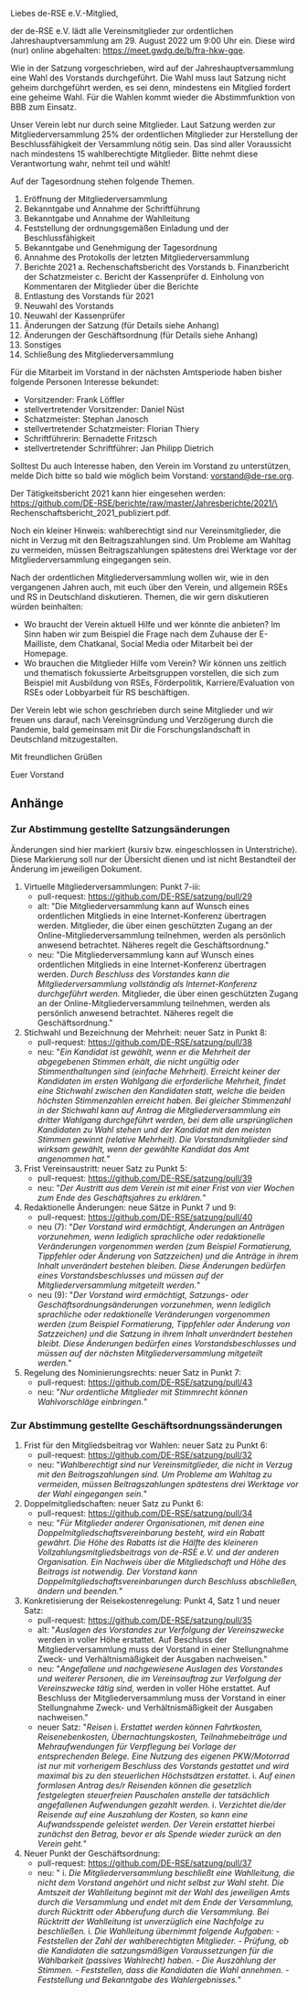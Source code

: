 Liebes de-RSE e.V.-Mitglied,

der de-RSE e.V. lädt alle Vereinsmitglieder zur ordentlichen Jahreshauptversammlung am 29. August 2022 um 9:00 Uhr ein. Diese wird (nur) online abgehalten: https://meet.gwdg.de/b/fra-hkw-gqe.

Wie in der Satzung vorgeschrieben, wird auf der Jahreshauptversammlung eine Wahl des Vorstands durchgeführt. Die Wahl muss laut Satzung nicht geheim durchgeführt werden, es sei denn, mindestens ein Mitglied fordert eine geheime Wahl. Für die Wahlen kommt wieder die Abstimmfunktion von BBB zum Einsatz.

Unser Verein lebt nur durch seine Mitglieder. Laut Satzung werden zur Mitgliederversammlung 25% der ordentlichen Mitglieder zur Herstellung der Beschlussfähigkeit der Versammlung nötig sein. Das sind aller Voraussicht nach mindestens 15 wahlberechtigte Mitglieder. Bitte nehmt diese Verantwortung wahr, nehmt teil und wählt!

Auf der Tagesordnung stehen folgende Themen.

1. Eröffnung der Mitgliederversammlung
2. Bekanntgabe und Annahme der Schriftführung
3. Bekanntgabe und Annahme der Wahlleitung
4. Feststellung der ordnungsgemäßen Einladung und der Beschlussfähigkeit
5. Bekanntgabe und Genehmigung der Tagesordnung
6. Annahme des Protokolls der letzten Mitgliederversammlung
7. Berichte 2021
    a. Rechenschaftsbericht des Vorstands
    b. Finanzbericht der Schatzmeister
    c. Bericht der Kassenprüfer
    d.  Einholung von Kommentaren der Mitglieder über die Berichte
8. Entlastung des Vorstands für 2021
9. Neuwahl des Vorstands
10. Neuwahl der Kassenprüfer
11. Änderungen der Satzung (für Details siehe Anhang)
12. Änderungen der Geschäftsordnung (für Details siehe Anhang)
13. Sonstiges
14. Schließung des Mitgliederversammlung

Für die Mitarbeit im Vorstand in der nächsten Amtsperiode haben bisher folgende Personen Interesse bekundet:

- Vorsitzender: Frank Löffler
- stellvertretender Vorsitzender: Daniel Nüst
- Schatzmeister: Stephan Janosch
- stellvertretender Schatzmeister: Florian Thiery
- Schriftführerin: Bernadette Fritzsch
- stellvertretender Schriftführer: Jan Philipp Dietrich

Solltest Du auch Interesse haben, den Verein im Vorstand zu unterstützen, melde Dich bitte so bald wie möglich beim Vorstand: vorstand@de-rse.org.

Der Tätigkeitsbericht 2021 kann hier eingesehen werden:  
https://github.com/DE-RSE/berichte/raw/master/Jahresberichte/2021/\
Rechenschaftsbericht_2021_publiziert.pdf.

Noch ein kleiner Hinweis: wahlberechtigt sind nur Vereinsmitglieder, die nicht in Verzug mit den Beitragszahlungen sind. Um Probleme am Wahltag zu vermeiden, müssen Beitragszahlungen spätestens drei Werktage vor der Mitgliederversammlung eingegangen sein.

Nach der ordentlichen Mitgliederversammlung wollen wir, wie in den vergangenen Jahren auch, mit euch über den Verein, und allgemein RSEs und RS in Deutschland diskutieren. Themen, die wir gern diskutieren würden beinhalten:

- Wo braucht der Verein aktuell Hilfe und wer könnte die anbieten? Im Sinn haben wir zum Beispiel die Frage nach dem Zuhause der E-Mailliste, dem Chatkanal, Social Media oder Mitarbeit bei der Homepage.
- Wo brauchen die Mitglieder Hilfe vom Verein? Wir können uns zeitlich und thematisch fokussierte Arbeitsgruppen vorstellen, die sich zum Beispiel mit Ausbildung von RSEs, Förderpolitik, Karriere/Evaluation von RSEs oder Lobbyarbeit für RS beschäftigen.

Der Verein lebt wie schon geschrieben durch seine Mitglieder und wir freuen uns darauf, nach Vereinsgründung und Verzögerung durch die Pandemie, bald gemeinsam mit Dir die Forschungslandschaft in Deutschland mitzugestalten.

Mit freundlichen Grüßen

Euer Vorstand

## Anhänge

### Zur Abstimmung gestellte Satzungsänderungen

Änderungen sind hier markiert (kursiv bzw. eingeschlossen in Unterstriche). Diese Markierung soll nur der Übersicht dienen und ist nicht Bestandteil der Änderung im jeweiligen Dokument.

1. Virtuelle Mitgliederversammlungen: Punkt 7-iii:
    - pull-request: https://github.com/DE-RSE/satzung/pull/29
    - alt: "Die Mitgliederversammlung kann auf Wunsch eines ordentlichen Mitglieds in eine Internet-Konferenz übertragen werden. Mitglieder, die über einen geschützten Zugang an der Online-Mitgliederversammlung teilnehmen, werden als persönlich anwesend betrachtet. Näheres regelt die Geschäftsordnung."
    - neu: "Die Mitgliederversammlung kann auf Wunsch eines ordentlichen Mitglieds in eine Internet-Konferenz übertragen werden. _Durch Beschluss des Vorstandes kann die Mitgliederversammlung vollständig als Internet-Konferenz durchgeführt werden._ Mitglieder, die über einen geschützten Zugang an der Online-Mitgliederversammlung teilnehmen, werden als persönlich anwesend betrachtet. Näheres regelt die Geschäftsordnung."
1. Stichwahl und Bezeichnung der Mehrheit: neuer Satz in Punkt 8:
    - pull-request: https://github.com/DE-RSE/satzung/pull/38
     - neu: "_Ein Kandidat ist gewählt, wenn er die Mehrheit der abgegebenen Stimmen erhält, die nicht ungültig oder Stimmenthaltungen sind (einfache Mehrheit). Erreicht keiner der Kandidaten im ersten Wahlgang die erforderliche Mehrheit, findet eine Stichwahl zwischen den Kandidaten statt, welche die beiden höchsten Stimmenzahlen erreicht haben. Bei gleicher Stimmenzahl in der Stichwahl kann auf Antrag die Mitgliederversammlung ein dritter Wahlgang durchgeführt werden, bei dem alle ursprünglichen Kandidaten zu Wahl stehen und der Kandidat mit den meisten Stimmen gewinnt (relative Mehrheit). Die Vorstandsmitglieder sind wirksam gewählt, wenn der gewählte Kandidat das Amt angenommen hat._"
1. Frist Vereinsaustritt: neuer Satz zu Punkt 5:
    - pull-request: https://github.com/DE-RSE/satzung/pull/39
    - neu: "_Der Austritt aus dem Verein ist mit einer Frist von vier Wochen zum Ende des Geschäftsjahres zu erklären._"
1. Redaktionelle Änderungen: neue Sätze in Punkt 7 und 9:
    - pull-request: https://github.com/DE-RSE/satzung/pull/40
    - neu (7): "_Der Vorstand wird ermächtigt, Änderungen an Anträgen vorzunehmen, wenn lediglich sprachliche oder redaktionelle Veränderungen vorgenommen werden (zum Beispiel Formatierung, Tippfehler oder Änderung von Satzzeichen) und die Anträge in ihrem Inhalt unverändert bestehen bleiben. Diese Änderungen bedürfen eines Vorstandsbeschlusses und müssen auf der Mitgliederversammlung mitgeteilt werden._"
    - neu (9): "_Der Vorstand wird ermächtigt, Satzungs- oder Geschäftsordnungsänderungen vorzunehmen, wenn lediglich sprachliche oder redaktionelle Veränderungen vorgenommen werden (zum Beispiel Formatierung, Tippfehler oder Änderung von Satzzeichen) und die Satzung in ihrem Inhalt unverändert bestehen bleibt. Diese Änderungen bedürfen eines Vorstandsbeschlusses und müssen auf der nächsten Mitgliederversammlung mitgeteilt werden._"
1. Regelung des Nominierungsrechts: neuer Satz in Punkt 7:
    - pull-request: https://github.com/DE-RSE/satzung/pull/43
    - neu: "_Nur ordentliche Mitglieder mit Stimmrecht können Wahlvorschläge einbringen._"

### Zur Abstimmung gestellte Geschäftsordnungssänderungen

1. Frist für den Mitgliedsbeitrag vor Wahlen: neuer Satz zu Punkt 6:
    - pull-request: https://github.com/DE-RSE/satzung/pull/32
    - neu: "_Wahlberechtigt sind nur Vereinsmitglieder, die nicht in Verzug mit den Beitragszahlungen sind. Um Probleme am Wahltag zu vermeiden, müssen Beitragszahlungen spätestens drei Werktage vor der Wahl eingegangen sein._"
1. Doppelmitgliedschaften: neuer Satz zu Punkt 6:
    - pull-request: https://github.com/DE-RSE/satzung/pull/34
    - neu: "_Für Mitglieder anderer Organisationen, mit denen eine Doppelmitgliedschaftsvereinbarung besteht, wird ein Rabatt gewährt. Die Höhe des Rabatts ist die Hälfte des kleineren Vollzahlungsmitgliedsbeitrags von de-RSE e.V. und der anderen Organisation. Ein Nachweis über die Mitgliedschaft und Höhe des Beitrags ist notwendig. Der Vorstand kann Doppelmitgliedschaftsvereinbarungen durch Beschluss abschließen, ändern und beenden._"
1. Konkretisierung der Reisekostenregelung: Punkt 4, Satz 1 und neuer Satz:
    - pull-request: https://github.com/DE-RSE/satzung/pull/35
    - alt: "_Auslagen des Vorstandes zur Verfolgung der Vereinszwecke_ werden in voller Höhe erstattet. Auf Beschluss der Mitgliederversammlung muss der Vorstand in einer Stellungnahme Zweck- und Verhältnismäßigkeit der Ausgaben nachweisen."
    - neu: "_Angefallene und nachgewiesene Auslagen des Vorstandes und weiterer Personen, die im Vereinsauftrag zur Verfolgung der Vereinszwecke tätig sind,_ werden in voller Höhe erstattet. Auf Beschluss der Mitgliederversammlung muss der Vorstand in einer Stellungnahme Zweck- und Verhältnismäßigkeit der Ausgaben nachweisen."
    - neuer Satz: "_Reisen_
       i. _Erstattet werden können Fahrtkosten, Reisenebenkosten, Übernachtungskosten, Teilnahmebeiträge und Mehraufwendungen für Verpflegung bei Vorlage der entsprechenden Belege.
   Eine Nutzung des eigenen PKW/Motorrad ist nur mit vorherigem Beschluss des Vorstands gestattet und wird maximal bis zu den steuerlichen Höchstsätzen erstattet._
       i. _Auf einen formlosen Antrag des/r Reisenden können die gesetzlich festgelegten steuerfreien Pauschalen anstelle der tatsächlich angefallenen Aufwendungen gezahlt werden._
       i. _Verzichtet die/der Reisende auf eine Auszahlung der Kosten, so kann eine Aufwandsspende geleistet werden.
           Der Verein erstattet hierbei zunächst den Betrag, bevor er als Spende wieder zurück an den Verein geht._"
1. Neuer Punkt der Geschäftsordnung:
    - pull-request: https://github.com/DE-RSE/satzung/pull/37
    - neu: "
        i. _Die Mitgliederversammlung beschließt eine Wahlleitung, die nicht dem Vorstand angehört und nicht selbst zur Wahl steht. Die Amtszeit der Wahlleitung beginnt mit der Wahl des jeweiligen Amts durch die Versammlung und endet mit dem Ende der Versammlung, durch Rücktritt oder Abberufung durch die Versammlung. Bei Rücktritt der Wahlleitung ist unverzüglich eine Nachfolge zu beschließen._
        i. _Die Wahlleitung übernimmt folgende Aufgaben:_
            - _Feststellen der Zahl der wahlberechtigten Mitglieder._
            - _Prüfung, ob die Kandidaten die satzungsmäßigen Voraussetzungen für die Wählbarkeit (passives Wahlrecht) haben._
            - _Die Auszählung der Stimmen._
            - _Feststellen, dass die Kandidaten die Wahl annehmen._
            - _Feststellung und Bekanntgabe des Wahlergebnisses._"
